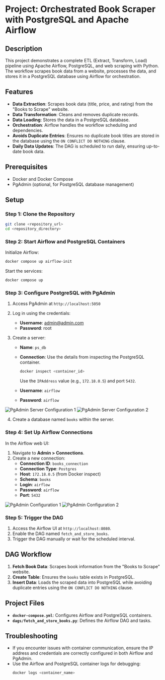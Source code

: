 # Project: Orchestrated Book Scraper with PostgreSQL and Apache Airflow

## Description
This project demonstrates a complete ETL (Extract, Transform, Load) pipeline using Apache Airflow, PostgreSQL, and web scraping with Python. The workflow scrapes book data from a website, processes the data, and stores it in a PostgreSQL database using Airflow for orchestration.

## Features
- **Data Extraction**: Scrapes book data (title, price, and rating) from the "Books to Scrape" website.
- **Data Transformation**: Cleans and removes duplicate records.
- **Data Loading**: Stores the data in a PostgreSQL database.
- **Orchestration**: Airflow handles the workflow scheduling and dependencies.
- **Avoids Duplicate Entries**: Ensures no duplicate book titles are stored in the database using the `ON CONFLICT DO NOTHING` clause.
- **Daily Data Updates**: The DAG is scheduled to run daily, ensuring up-to-date book data.

## Prerequisites
- Docker and Docker Compose
- PgAdmin (optional, for PostgreSQL database management)

## Setup

### Step 1: Clone the Repository
```bash
git clone <repository_url>
cd <repository_directory>
```

### Step 2: Start Airflow and PostgreSQL Containers
Initialize Airflow:
```bash
docker compose up airflow-init
```

Start the services:
```bash
docker compose up
```

### Step 3: Configure PostgreSQL with PgAdmin
1. Access PgAdmin at `http://localhost:5050`
2. Log in using the credentials:
   - **Username**: admin@admin.com
   - **Password**: root

3. Create a server:



   - **Name**: `ps_db`
   - **Connection**: Use the details from inspecting the PostgreSQL container.
     ```bash
     docker inspect <container_id>
     ```
     Use the `IPAddress` value (e.g., `172.18.0.5`) and port `5432`.

   - **Username**: `airflow`
   - **Password**: `airflow`

![PgAdmin Server Configuration 1](assets/Screenshot%from%2025-01-12%07-19-44.png)
![PgAdmin Server Configuration 2](assets/Screenshot%from%2025-01-12%07-19-00.png)

4. Create a database named `books` within the server.

### Step 4: Set Up Airflow Connections
In the Airflow web UI:
1. Navigate to **Admin > Connections**.
2. Create a new connection:
   - **Connection ID**: `books_connection`
   - **Connection Type**: `Postgres`
   - **Host**: `172.18.0.5` (from Docker inspect)
   - **Schema**: `books`
   - **Login**: `airflow`
   - **Password**: `airflow`
   - **Port**: `5432`
   
  ![PgAdmin Configuration 1](./Screenshot%20from%202025-01-12%2007-19-44.png)
  ![PgAdmin Configuration 2](./Screenshot%20from%202025-01-12%2007-19-00.png)

### Step 5: Trigger the DAG
1. Access the Airflow UI at `http://localhost:8080`.
2. Enable the DAG named `fetch_and_store_books`.
3. Trigger the DAG manually or wait for the scheduled interval.

## DAG Workflow
1. **Fetch Book Data**: Scrapes book information from the "Books to Scrape" website.
2. **Create Table**: Ensures the `books` table exists in PostgreSQL.
3. **Insert Data**: Loads the scraped data into PostgreSQL while avoiding duplicate entries using the `ON CONFLICT DO NOTHING` clause.

## Project Files
- **`docker-compose.yml`**: Configures Airflow and PostgreSQL containers.
- **`dags/fetch_and_store_books.py`**: Defines the Airflow DAG and tasks.

## Troubleshooting
- If you encounter issues with container communication, ensure the IP address and credentials are correctly configured in both Airflow and PgAdmin.
- Use the Airflow and PostgreSQL container logs for debugging:
  ```bash
  docker logs <container_name>
  ```



